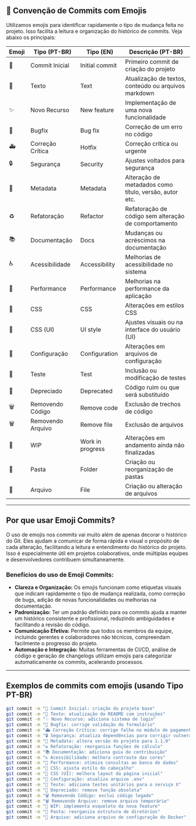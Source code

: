 ## 🚀 Convenção de Commits com Emojis

Utilizamos emojis para identificar rapidamente o tipo de mudança feita no projeto. Isso facilita a leitura e organização do histórico de commits. Veja abaixo os principais:

| Emoji | Tipo (PT-BR)         | Tipo (EN)             | Descrição (PT-BR)                                          |
|-------|----------------------|-----------------------|------------------------------------------------------------|
| 🎉    | Commit Inicial       | Initial commit        | Primeiro commit de criação do projeto                      |
| 📝    | Texto                | Text                  | Atualização de textos, conteúdo ou arquivos markdown       |
| ✨    | Novo Recurso         | New feature           | Implementação de uma nova funcionalidade                   |
| 🐛    | Bugfix               | Bug fix               | Correção de um erro no código                              |
| 🚑    | Correção Crítica     | Hotfix                | Correção crítica ou urgente                                |
| 🔒    | Segurança            | Security              | Ajustes voltados para segurança                            |
| 📇    | Metadata             | Metadata              | Alteração de metadados como título, versão, autor etc.     |
| ♻️    | Refatoração          | Refactor              | Refatoração de código sem alteração de comportamento       |
| 📚    | Documentação         | Docs                  | Mudanças ou acréscimos na documentação                     |
| ♿     | Acessibilidade       | Accessibility         | Melhorias de acessibilidade no sistema                     |
| 🐎    | Performance          | Performance           | Melhorias na performance da aplicação                      |
| 🎨    | CSS                  | CSS                   | Alterações em estilos CSS                                  |
| 💄    | CSS (UI)             | UI style              | Ajustes visuais ou na interface do usuário (UI)            |
| 🔧    | Configuração         | Configuration         | Alterações em arquivos de configuração                     |
| 🚨    | Teste                | Test                  | Inclusão ou modificação de testes                          |
| 💩    | Depreciado           | Deprecated            | Código ruim ou que será substituído                        |
| 🗑️    | Removendo Código     | Remove code           | Exclusão de trechos de código                              |
| 🗑️    | Removendo Arquivo    | Remove file           | Exclusão de arquivos                                       |
| 🚧    | WIP                  | Work in progress      | Alterações em andamento ainda não finalizadas              |
| 📁    | Pasta                | Folder                | Criação ou reorganização de pastas                         |
| 📄    | Arquivo              | File                  | Criação ou alteração de arquivos                           |

---

## Por que usar Emoji Commits?

O uso de emojis nos commits vai muito além de apenas decorar o histórico do Git. Eles ajudam a comunicar de forma rápida e visual o propósito de cada alteração, facilitando a leitura e entendimento do histórico do projeto. Isso é especialmente útil em projetos colaborativos, onde múltiplas equipes e desenvolvedores contribuem simultaneamente.

### Benefícios do uso de Emoji Commits:

- **Clareza e Organização:** Os emojis funcionam como etiquetas visuais que indicam rapidamente o tipo de mudança realizada, como correção de bugs, adição de novas funcionalidades ou melhorias na documentação.
- **Padronização:** Ter um padrão definido para os commits ajuda a manter um histórico consistente e profissional, reduzindo ambiguidades e facilitando a revisão do código.
- **Comunicação Efetiva:** Permite que todos os membros da equipe, incluindo gerentes e colaboradores não técnicos, compreendam facilmente o progresso do projeto.
- **Automação e Integração:** Muitas ferramentas de CI/CD, análise de código e geração de changelogs utilizam emojis para categorizar automaticamente os commits, acelerando processos.

---

## Exemplos de commits com emojis (usando Tipo PT-BR)

```bash
git commit -m "🎉 Commit Inicial: criação do projeto base"
git commit -m "📝 Texto: atualização do README com instruções"
git commit -m "✨ Novo Recurso: adiciona sistema de login"
git commit -m "🐛 Bugfix: corrige validação do formulário"
git commit -m "🚑 Correção Crítica: corrige falha no módulo de pagamento"
git commit -m "🔒 Segurança: atualiza dependências para corrigir vulnerabilidades"
git commit -m "📇 Metadata: altera versão do projeto para 1.1.0"
git commit -m "♻️ Refatoração: reorganiza funções de cálculo"
git commit -m "📚 Documentação: adiciona guia de contribuição"
git commit -m "♿ Acessibilidade: melhora contraste das cores"
git commit -m "🐎 Performance: otimiza consultas ao banco de dados"
git commit -m "🎨 CSS: ajusta estilo do cabeçalho"
git commit -m "💄 CSS (UI): melhora layout da página inicial"
git commit -m "🔧 Configuração: atualiza arquivo .env"
git commit -m "🚨 Teste: adiciona testes unitários para o serviço X"
git commit -m "💩 Depreciado: remove função obsoleta"
git commit -m "🗑️ Removendo Código: exclui código legado"
git commit -m "🗑️ Removendo Arquivo: remove arquivo temporário"
git commit -m "🚧 WIP: implementa esqueleto da nova feature"
git commit -m "📁 Pasta: reorganiza estrutura de diretórios"
git commit -m "📄 Arquivo: adiciona arquivo de configuração do Docker"